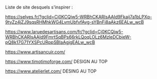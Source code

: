 Liste de site desquels s'inspirer :


https://selyes.fr/?gclid=Cj0KCQjw5-WRBhCKARIsAAId9Fkaij7a1bLPXp-9tyZz4jZJ9sqsRHMhkWG4LvmUbfvfAvg-sYBnFi8aAkz6EALw_wcB

https://www.laruedesartisans.com/fr/?gclid=Cj0KCQjw5-WRBhCKARIsAAId9FmrtSqBPs66rkLQoqLOLz6MzleDCbjeW-pQ8k17G71YXSPcURppSBIaAgjgEALw_wcB

https://www.artisancuir.com/



https://www.timotimoforge.com/ DESIGN AU TOP

https://www.atelierlet.com/ DESING AU TOP